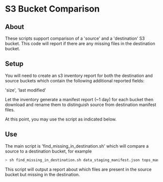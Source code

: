 # S3 Bucket Comparison

## About

These scripts support comparison of a 'source' and a 'destination' S3 bucket. This code will report if there are any missing files in the destination bucket.

## Setup

You will need to create an s3 inventory report for both the destination and source buckets which contain 
the following additional reported fields: 

'size', 'last modified'

Let the inventory generate a manifest report (~1 day) for each bucket then download and rename them to distinguish source from destination manifest files.

At this point, you may use the script as indicated below.

 
## Use

The main script is 'find_missing_in_destination.sh' which will compare a source to a destination bucket, for example

```bash
> sh find_missing_in_destination.sh data_staging_manifest.json tops_manifest.json
```

This script will output a report about which files are present in the source bucket but missing in the destination.

